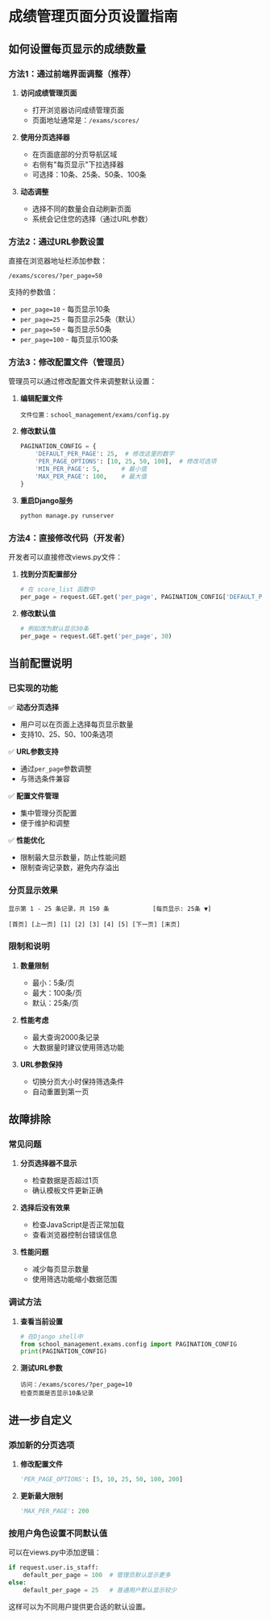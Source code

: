 # 成绩管理页面分页设置指南

## 如何设置每页显示的成绩数量

### 方法1：通过前端界面调整（推荐）

1. **访问成绩管理页面**
   - 打开浏览器访问成绩管理页面
   - 页面地址通常是：`/exams/scores/`

2. **使用分页选择器**
   - 在页面底部的分页导航区域
   - 右侧有"每页显示"下拉选择器
   - 可选择：10条、25条、50条、100条

3. **动态调整**
   - 选择不同的数量会自动刷新页面
   - 系统会记住您的选择（通过URL参数）

### 方法2：通过URL参数设置

直接在浏览器地址栏添加参数：
```
/exams/scores/?per_page=50
```

支持的参数值：
- `per_page=10` - 每页显示10条
- `per_page=25` - 每页显示25条（默认）
- `per_page=50` - 每页显示50条
- `per_page=100` - 每页显示100条

### 方法3：修改配置文件（管理员）

管理员可以通过修改配置文件来调整默认设置：

1. **编辑配置文件**
   ```
   文件位置：school_management/exams/config.py
   ```

2. **修改默认值**
   ```python
   PAGINATION_CONFIG = {
       'DEFAULT_PER_PAGE': 25,  # 修改这里的数字
       'PER_PAGE_OPTIONS': [10, 25, 50, 100],  # 修改可选项
       'MIN_PER_PAGE': 5,      # 最小值
       'MAX_PER_PAGE': 100,    # 最大值
   }
   ```

3. **重启Django服务**
   ```bash
   python manage.py runserver
   ```

### 方法4：直接修改代码（开发者）

开发者可以直接修改views.py文件：

1. **找到分页配置部分**
   ```python
   # 在 score_list 函数中
   per_page = request.GET.get('per_page', PAGINATION_CONFIG['DEFAULT_PER_PAGE'])
   ```

2. **修改默认值**
   ```python
   # 例如改为默认显示30条
   per_page = request.GET.get('per_page', 30)
   ```

## 当前配置说明

### 已实现的功能

✅ **动态分页选择**
- 用户可以在页面上选择每页显示数量
- 支持10、25、50、100条选项

✅ **URL参数支持**
- 通过`per_page`参数调整
- 与筛选条件兼容

✅ **配置文件管理**
- 集中管理分页配置
- 便于维护和调整

✅ **性能优化**
- 限制最大显示数量，防止性能问题
- 限制查询记录数，避免内存溢出

### 分页显示效果

```
显示第 1 - 25 条记录，共 150 条            [每页显示: 25条 ▼]

[首页] [上一页] [1] [2] [3] [4] [5] [下一页] [末页]
```

### 限制和说明

1. **数量限制**
   - 最小：5条/页
   - 最大：100条/页
   - 默认：25条/页

2. **性能考虑**
   - 最大查询2000条记录
   - 大数据量时建议使用筛选功能

3. **URL参数保持**
   - 切换分页大小时保持筛选条件
   - 自动重置到第一页

## 故障排除

### 常见问题

1. **分页选择器不显示**
   - 检查数据是否超过1页
   - 确认模板文件更新正确

2. **选择后没有效果**
   - 检查JavaScript是否正常加载
   - 查看浏览器控制台错误信息

3. **性能问题**
   - 减少每页显示数量
   - 使用筛选功能缩小数据范围

### 调试方法

1. **查看当前设置**
   ```python
   # 在Django shell中
   from school_management.exams.config import PAGINATION_CONFIG
   print(PAGINATION_CONFIG)
   ```

2. **测试URL参数**
   ```
   访问：/exams/scores/?per_page=10
   检查页面是否显示10条记录
   ```

## 进一步自定义

### 添加新的分页选项

1. **修改配置文件**
   ```python
   'PER_PAGE_OPTIONS': [5, 10, 25, 50, 100, 200]
   ```

2. **更新最大限制**
   ```python
   'MAX_PER_PAGE': 200
   ```

### 按用户角色设置不同默认值

可以在views.py中添加逻辑：
```python
if request.user.is_staff:
    default_per_page = 100  # 管理员默认显示更多
else:
    default_per_page = 25   # 普通用户默认显示较少
```

这样可以为不同用户提供更合适的默认设置。
